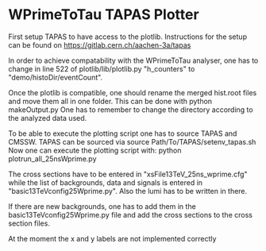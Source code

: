 # WPrimeToTau TAPAS Plotter

First setup TAPAS to have access to the plotlib. Instructions for the setup can be found on https://gitlab.cern.ch/aachen-3a/tapas

In order to achieve compatability with the WPrimeToTau analyser, one has to change in line 522 of plotlib/lib/plotlib.py "h_counters" to "demo/histoDir/eventCount".

Once the plotlib is compatible, one should rename the merged hist.root files and move them all in one folder. This can be done with python makeOutput.py
One has to remember to change the directory according to the analyzed data used.

To be able to execute the plotting script one has to source TAPAS and CMSSW. TAPAS can be sourced via source Path/To/TAPAS/setenv_tapas.sh
Now one can execute the plotting script with:
python plotrun_all_25nsWprime.py

The cross sections have to be entered in "xsFile13TeV_25ns_wprime.cfg" while the list of backgrounds, data and signals is entered in "basic13TeVconfig25Wprime.py". Also the lumi has to be written in there.

If there are new backgrounds, one has to add them in the basic13TeVconfig25Wprime.py file and add the cross sections to the cross section files.

At the moment the x and y labels are not implemented correctly